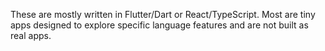 These are mostly written in Flutter/Dart or React/TypeScript. Most are tiny apps designed to explore specific language features and are not built as real apps.
